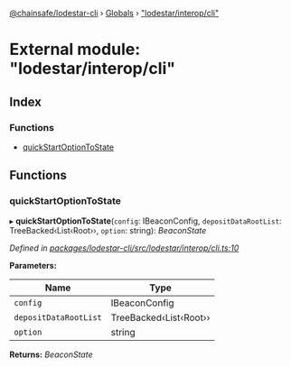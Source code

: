 [@chainsafe/lodestar-cli](../README.md) › [Globals](../globals.md) › ["lodestar/interop/cli"](_lodestar_interop_cli_.md)

# External module: "lodestar/interop/cli"

## Index

### Functions

* [quickStartOptionToState](_lodestar_interop_cli_.md#quickstartoptiontostate)

## Functions

###  quickStartOptionToState

▸ **quickStartOptionToState**(`config`: IBeaconConfig, `depositDataRootList`: TreeBacked‹List‹Root››, `option`: string): *BeaconState*

*Defined in [packages/lodestar-cli/src/lodestar/interop/cli.ts:10](https://github.com/ChainSafe/lodestar/blob/176e51ae9/packages/lodestar-cli/src/lodestar/interop/cli.ts#L10)*

**Parameters:**

Name | Type |
------ | ------ |
`config` | IBeaconConfig |
`depositDataRootList` | TreeBacked‹List‹Root›› |
`option` | string |

**Returns:** *BeaconState*
